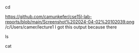 cd

https://github.com/camunkefer/cse15l-lab-reports/blob/main/Screenshot%202024-04-02%20102039.png
/c/Users/camer/lecture1
I got this output because there 





ls

cat
